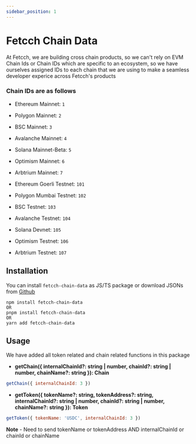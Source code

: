 ```yaml
---
sidebar_position: 1
---
```


# Fetcch Chain Data

At Fetcch, we are building cross chain products, so we can't rely on EVM Chain Ids or Chain IDs which are specific to an ecosystem, so we have ourselves assigned IDs to each chain that we are using to make a seamless developer experice across Fetcch's products

### Chain IDs are as follows

- Ethereum Mainnet: `1`
- Polygon Mainnet: `2`
- BSC Mainnet: `3`
- Avalanche Mainnet: `4`
- Solana Mainnet-Beta: `5`
- Optimism Mainnet: `6`
- Arbtrium Mainnet: `7`



- Ethereum Goerli Testnet: `101`
- Polygon Mumbai Testnet: `102`
- BSC Testnet: `103`
- Avalanche Testnet: `104`
- Solana Devnet: `105`
- Optimism Testnet: `106`
- Arbtrium Testnet: `107`


## Installation

You can install `fetcch-chain-data` as JS/TS package or download JSONs from [Github](https://github.com)

```
npm install fetcch-chain-data
OR
pnpm install fetcch-chain-data
OR
yarn add fetcch-chain-data
```

## Usage

We have added all token related and chain related functions in this package

- **getChain({ internalChainId?: string | number, chainId?: string | number, chainName?: string }): Chain**

```js
getChain({ internalChainId: 3 })
```



- **getToken({ tokenName?: string, tokenAddress?: string, internalChainId?: string | number, chainId?: string | number, chainName?: string }): Token**

```js
getToken({ tokenName: 'USDC', internalChainId: 3 })
```

**Note** - Need to send tokenName or tokenAddress AND internalChainId or chainId or chainName